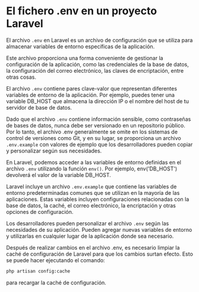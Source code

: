 # El fichero .env en un proyecto Laravel

El archivo `.env` en Laravel es un archivo de configuración que se utiliza para almacenar variables de entorno específicas de la aplicación.

Este archivo proporciona una forma conveniente de gestionar la configuración de la aplicación, como las credenciales de la base de datos, la configuración del correo electrónico, las claves de encriptación, entre otras cosas.

El archivo `.env` contiene pares clave-valor que representan diferentes variables de entorno de la aplicación. Por ejemplo, puedes tener una variable DB_HOST que almacena la dirección IP o el nombre del host de tu servidor de base de datos.

Dado que el archivo `.env` contiene información sensible, como contraseñas de bases de datos, nunca debe ser versionado en un repositorio público. Por lo tanto, el archivo .env generalmente se omite en los sistemas de control de versiones como Git, y en su lugar, se proporciona un archivo `.env.example` con valores de ejemplo que los desarrolladores pueden copiar y personalizar según sus necesidades.

En Laravel, podemos acceder a las variables de entorno definidas en el archivo `.env` utilizando la función `env()`. Por ejemplo, env('DB_HOST') devolverá el valor de la variable DB_HOST.

Laravel incluye un archivo `.env.example` que contiene las variables de entorno predeterminadas comunes que se utilizan en la mayoría de las aplicaciones. Estas variables incluyen configuraciones relacionadas con la base de datos, la caché, el correo electrónico, la encriptación y otras opciones de configuración.

Los desarrolladores pueden personalizar el archivo `.env` según las necesidades de su aplicación. Pueden agregar nuevas variables de entorno y utilizarlas en cualquier lugar de la aplicación donde sea necesario.

Después de realizar cambios en el archivo .env, es necesario limpiar la caché de configuración de Laravel para que los cambios surtan efecto. Esto se puede hacer ejecutando el comando:

``` sh
php artisan config:cache
```

para recargar la caché de configuración.
